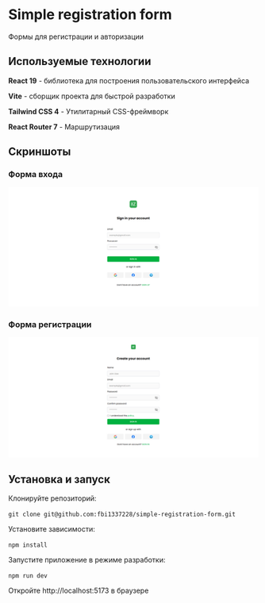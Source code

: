 # Simple registration form

Формы для регистрации и авторизации

## Используемые технологии

**React 19** - библиотека для построения пользовательского интерфейса

**Vite** - сборщик проекта для быстрой разработки

**Tailwind CSS 4** - Утилитарный CSS-фреймворк

**React Router 7** - Маршрутизация 

## Скриншоты

### Форма входа
![Форма входа](/public/sign-in-form.PNG)

### Форма регистрации
![Форма входа](/public/sign-up-form.PNG)

## Установка и запуск

Клонируйте репозиторий:

``` git clone git@github.com:fbi1337228/simple-registration-form.git ```

Установите зависимости: 

```npm install```

Запустите приложение в режиме разработки:

```npm run dev```

Откройте http://localhost:5173 в браузере
